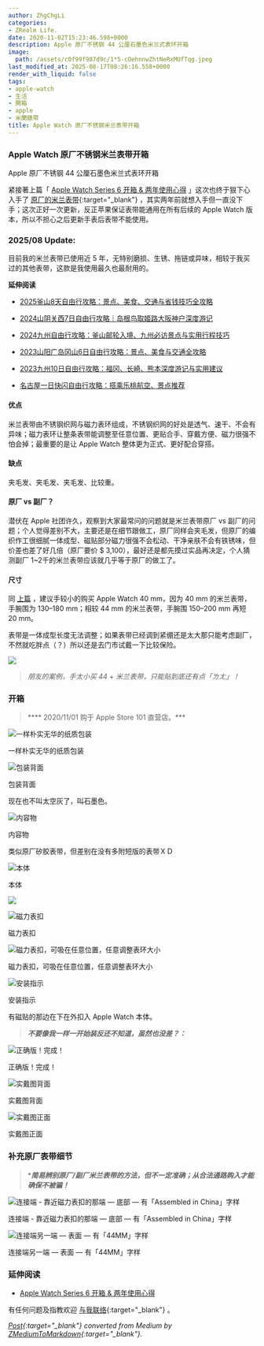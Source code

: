 ```yaml
---
author: ZhgChgLi
categories:
- ZRealm Life.
date: 2020-11-02T15:23:46.598+0000
description: Apple 原厂不锈钢 44 公厘石墨色米兰式表环开箱
image:
  path: /assets/c0f99f987d9c/1*5-cOehnnwZhtNeRxMUfTqg.jpeg
last_modified_at: 2025-08-17T08:26:16.558+0000
render_with_liquid: false
tags:
- apple-watch
- 生活
- 開箱
- apple
- 米蘭錶帶
title: Apple Watch 原厂不锈钢米兰表带开箱
---
```


### Apple Watch 原厂不锈钢米兰表带开箱



Apple 原厂不锈钢 44 公厘石墨色米兰式表环开箱



紧接著上篇「 [Apple Watch Series 6 开箱 & 两年使用心得](../eab0e984043/) 」这次也终于狠下心入手了 [原厂的米兰表带](https://www.apple.com/tw/shop/product/MTU22FE/A/40-%E5%85%AC%E9%87%90%E9%8A%80%E8%89%B2%E7%B1%B3%E8%98%AD%E5%BC%8F%E9%8C%B6%E7%92%B0){:target="_blank"} ，其实两年前就想入手但一直没下手；这次正好一次更新，反正苹果保证表带能通用在所有后续的 Apple Watch 版本，所以不担心之后更新手表后表带不能使用。



### 2025/08 Update:



目前我的米兰表带已使用近 5 年，无特别磨损、生锈、拖链或异味，相较于我买过的其他表带，这款是我使用最久也最耐用的。



**延伸阅读**



- [2025釜山8天自由行攻略：景点、美食、交通与省钱技巧全攻略](../8ace34a1a3d8/)


- [2024山阴关西7日自由行攻略｜岛根鸟取姬路大阪神户深度游记](../aacd5f5cacd1/)


- [2024九州自由行攻略：釜山邮轮入境、九州必访景点与实用行程技巧](../cb65fd5ab770/)


- [2023山阳广岛冈山6日自由行攻略：景点、美食与交通全攻略](../31b9b3a63abc/)


- [2023九州10日自由行攻略：福冈、长崎、熊本深度游记与实用建议](../d78e0b15a08a/)


- [名古屋一日快闪自由行攻略：搭乘乐桃航空、景点推荐](../7b8a0563c157/)



#### 优点



米兰表带由不锈钢织网与磁力表环组成，不锈钢织网的好处是透气、速干、不会有异味；磁力表环让整条表带能调整至任意位置、更贴合手、穿戴方便、磁力很强不怕会掉；最重要的是让 Apple Watch 整体更为正式、更好配合穿搭。



#### 缺点



夹毛发、夹毛发、夹毛发、比较重。



#### 原厂 vs 副厂？



潜伏在 Apple 社团许久，观察到大家最常问的问题就是米兰表带原厂 vs 副厂的问题；个人觉得差别不大，主要还是在细节跟做工，原厂同样会夹毛发，但原厂的编织作工很细腻一体成型、磁贴部分磁力很强不会松动、干净亲肤不会有铁锈味，但价差也差了好几倍（原厂要价 $ 3,100），最好还是都先摸过实品再决定，个人猜测副厂 1~2千的米兰表带应该就几乎等于原厂的做工了。



#### 尺寸



同 [上篇](../eab0e984043/) ，建议手较小的购买 Apple Watch 40 mm，因为 40 mm 的米兰表带，手腕围为 130–180 mm；相较 44 mm 的米兰表带，手腕围 150–200 mm 再短 20 mm。



表带是一体成型长度无法调整；如果表带已经调到紧绷还是太大那只能考虑副厂，不然就吃胖点（？）所以还是去门市试戴一下比较保险。



![](/assets/c0f99f987d9c/1*faHIYnWjMFiOg2Q5AoWnlQ.png)



> *朋友的案例，手太小买 44 + 米兰表带，只能贴到底还有点「ㄌㄤ」！*



### 开箱



> **** 2020/11/01 购于 Apple Store 101 直营店。***



![一样朴实无华的纸质包装](/assets/c0f99f987d9c/1*HI4rii9jMG1mkzvmXMWdLw.jpeg)



一样朴实无华的纸质包装



![包装背面](/assets/c0f99f987d9c/1*e8y5jTMTJKKPdydc2v0NVw.jpeg)



包装背面



现在也不叫太空灰了，叫石墨色。



![内容物](/assets/c0f99f987d9c/1*m0sAkDMEiPwm43rTn0-3tA.jpeg)



内容物



类似原厂矽胶表带，但差别在没有多附短版的表带ＸＤ



![本体](/assets/c0f99f987d9c/1*seGVcrq2LSAlRrTp-CPIfQ.jpeg)



本体



![](/assets/c0f99f987d9c/1*IPUHeRmo5iG9QzsC_NKQoA.jpeg)



![磁力表扣](/assets/c0f99f987d9c/1*mHytJWItkz8l4OtPq5HkeA.jpeg)



磁力表扣



![磁力表扣，可吸在任意位置，任意调整表环大小](/assets/c0f99f987d9c/1*IIstNIHPD8kXOum-reIkjg.gif)



磁力表扣，可吸在任意位置，任意调整表环大小



![安装指示](/assets/c0f99f987d9c/1*OwyAmkDoSbsVwyHizqEXPA.jpeg)



安装指示



有磁贴的那边在下在外扣入 Apple Watch 本体。



> ***不要像我一样一开始装反还不知道，虽然也没差？：***



![正确版！完成！](/assets/c0f99f987d9c/1*5-cOehnnwZhtNeRxMUfTqg.jpeg)



正确版！完成！



![实戴图背面](/assets/c0f99f987d9c/1*WT_fwjfrtgJZFZnLULndRw.jpeg)



实戴图背面



![实戴图正面](/assets/c0f99f987d9c/1*eIq97MlqVilozKrm2kcT0g.jpeg)



实戴图正面



### 补充原厂表带细节



> ****简易辨别原厂/副厂米兰表带的方法，但不一定准确；从合法通路购入才能确保不被骗！***



![连接端 - 靠近磁力表扣的那端 — 底部 — 有「Assembled in China」字样](/assets/c0f99f987d9c/1*24YD1G0kgfc5qeRX55ItEg.jpeg)



连接端 - 靠近磁力表扣的那端 — 底部 — 有「Assembled in China」字样



![连接端另一端 — 表面 — 有「44MM」字样](/assets/c0f99f987d9c/1*KZcWMP1vVSGtCpLuJW6rFw.jpeg)



连接端另一端 — 表面 — 有「44MM」字样



### 延伸阅读



- [Apple Watch Series 6 开箱 & 两年使用心得](../eab0e984043/)



有任何问题及指教欢迎 [与我联络](https://www.zhgchg.li/contact){:target="_blank"} 。



*[Post](https://life.zhgchg.li/apple-watch-%E5%8E%9F%E5%BB%A0%E4%B8%8D%E9%8F%BD%E9%8B%BC%E7%B1%B3%E8%98%AD%E9%8C%B6%E5%B8%B6%E9%96%8B%E7%AE%B1-c0f99f987d9c){:target="_blank"} converted from Medium by [ZMediumToMarkdown](https://github.com/ZhgChgLi/ZMediumToMarkdown){:target="_blank"}.*